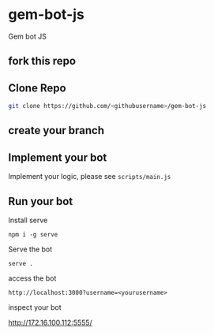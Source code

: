 # gem-bot-js
Gem bot JS

## fork this repo

## Clone Repo 

```bash
git clone https://github.com/<githubusername>/gem-bot-js
```

## create your branch

## Implement your bot

Implement your logic, please see `scripts/main.js`

## Run your bot

Install serve

```
npm i -g serve
```

Serve the bot

```
serve .
```

access the bot

```
http://localhost:3000?username=<yourusername>
```

inspect your bot

http://172.16.100.112:5555/